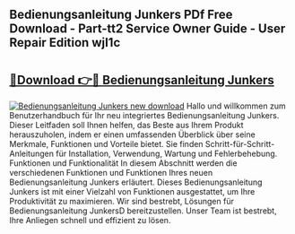 ## Bedienungsanleitung Junkers PDf Free Download - Part-tt2 Service Owner Guide - User Repair Edition wjI1c

# <h2><a href="http://df2h01.blite.top/?on=Bedienungsanleitung+Junkers">🔗Download 👉🔴 Bedienungsanleitung Junkers</a></h2>

[![Bedienungsanleitung Junkers new download](https://i.imgur.com/lujVjoI.png)](http://df2h01.blite.top/?on=Bedienungsanleitung+Junkers)
Hallo und willkommen zum Benutzerhandbuch für Ihr neu integriertes Bedienungsanleitung Junkers. Dieser Leitfaden soll Ihnen helfen, das Beste aus Ihrem Produkt herauszuholen, indem er einen umfassenden Überblick über seine Merkmale, Funktionen und Vorteile bietet. Sie finden Schritt-für-Schritt-Anleitungen für Installation, Verwendung, Wartung und Fehlerbehebung. Funktionen und Funktionalität In diesem Abschnitt werden die verschiedenen Funktionen und Funktionen Ihres neuen Bedienungsanleitung Junkers erläutert. Dieses Bedienungsanleitung Junkers ist mit einer Vielzahl von Funktionen ausgestattet, um Ihre Produktivität zu maximieren. Wir sind bestrebt, Lösungen für Bedienungsanleitung JunkersD bereitzustellen. Unser Team ist bestrebt, Ihre Anliegen schnell und effizient zu lösen.

